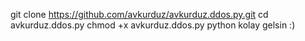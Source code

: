 git clone https://github.com/avkurduz/avkurduz.ddos.py.git
cd avkurduz.ddos.py
chmod +x avkurduz.ddos.py
python
kolay gelsin :) 
